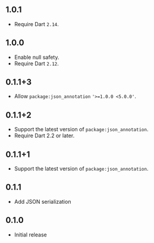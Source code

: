 ## 1.0.1

- Require Dart `2.14`.

## 1.0.0

- Enable null safety.
- Require Dart `2.12`.

## 0.1.1+3

- Allow `package:json_annotation` `'>=1.0.0 <5.0.0'`.

## 0.1.1+2

- Support the latest version of `package:json_annotation`.
- Require Dart 2.2 or later.

## 0.1.1+1

- Support the latest version of `package:json_annotation`.

## 0.1.1

- Add JSON serialization

## 0.1.0

- Initial release
